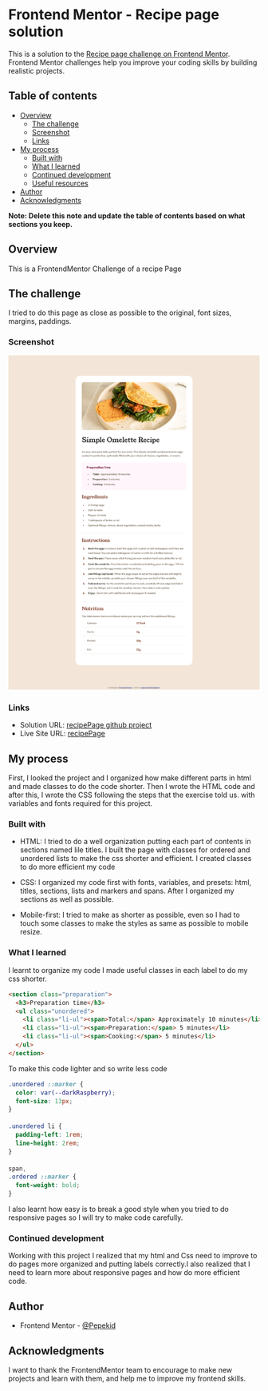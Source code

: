 # Frontend Mentor - Recipe page solution

This is a solution to the [Recipe page challenge on Frontend Mentor](https://www.frontendmentor.io/challenges/recipe-page-KiTsR8QQKm). Frontend Mentor challenges help you improve your coding skills by building realistic projects.

## Table of contents

- [Overview](#overview)
  - [The challenge](#the-challenge)
  - [Screenshot](#screenshot)
  - [Links](#links)
- [My process](#my-process)
  - [Built with](#built-with)
  - [What I learned](#what-i-learned)
  - [Continued development](#continued-development)
  - [Useful resources](#useful-resources)
- [Author](#author)
- [Acknowledgments](#acknowledgments)

**Note: Delete this note and update the table of contents based on what sections you keep.**

## Overview

This is a FrontendMentor Challenge of a recipe Page

## The challenge

I tried to do this page as close as possible to the original, font sizes, margins, paddings.

### Screenshot

![My recipe Page](Screenshot_2024-04-10.png)

### Links

- Solution URL: [recipePage github project](https://github.com/Pepekid/frontendMentor-recipePage)
- Live Site URL: [recipePage](https://frontend-mentor-recipepage-pepekid.netlify.app/)

## My process

First, I looked the project and I organized how make different parts in html and made classes to do the code shorter. Then I wrote the HTML code and after this, I wrote the CSS following the steps that the exercise told us. with variables and fonts required for this project.

### Built with

- HTML: I tried to do a well organization putting each part of contents in sections named lile titles. I built the page with classes for ordered and unordered lists to make the css shorter and efficient. I created classes to do more efficient my code

- CSS: I organized my code first with fonts, variables, and presets: html, titles, sections, lists and markers and spans. After I organized my sections as well as possible.

- Mobile-first: I tried to make as shorter as possible, even so I had to touch some classes to make the styles as same as possible to mobile resize.

### What I learned

I learnt to organize my code I made useful classes in each label to do my css shorter.

```html
<section class="preparation">
  <h3>Preparation time</h3>
  <ul class="unordered">
    <li class="li-ul"><span>Total:</span> Approximately 10 minutes</li>
    <li class="li-ul"><span>Preparation:</span> 5 minutes</li>
    <li class="li-ul"><span>Cooking:</span> 5 minutes</li>
  </ul>
</section>
```

To make this code lighter and so write less code

```css
.unordered ::marker {
  color: var(--darkRaspberry);
  font-size: 13px;
}

.unordered li {
  padding-left: 1rem;
  line-height: 2rem;
}

span,
.ordered ::marker {
  font-weight: bold;
}
```

I also learnt how easy is to break a good style when you tried to do responsive pages so I will try to make code carefully.

### Continued development

Working with this project I realized that my html and Css need to improve to do pages more organized and putting labels correctly.I also realized that I need to learn more about responsive pages and how do more efficient code.

## Author

- Frontend Mentor - [@Pepekid](https://www.frontendmentor.io/profile/Pepekid)

## Acknowledgments

I want to thank the FrontendMentor team to encourage to make new projects and learn with them, and help me to improve my frontend skills.

